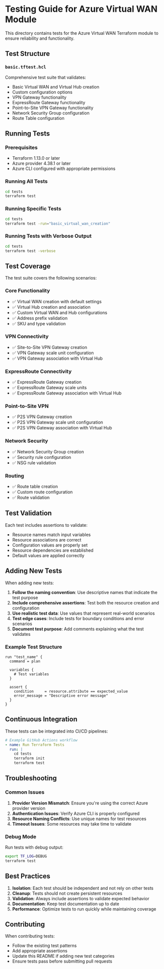 # Testing Guide for Azure Virtual WAN Module

This directory contains tests for the Azure Virtual WAN Terraform module to ensure reliability and functionality.

## Test Structure

### `basic.tftest.hcl`
Comprehensive test suite that validates:
- Basic Virtual WAN and Virtual Hub creation
- Custom configuration options
- VPN Gateway functionality
- ExpressRoute Gateway functionality
- Point-to-Site VPN Gateway functionality
- Network Security Group configuration
- Route Table configuration

## Running Tests

### Prerequisites
- Terraform 1.13.0 or later
- Azure provider 4.38.1 or later
- Azure CLI configured with appropriate permissions

### Running All Tests
```bash
cd tests
terraform test
```

### Running Specific Tests
```bash
cd tests
terraform test -run="basic_virtual_wan_creation"
```

### Running Tests with Verbose Output
```bash
cd tests
terraform test -verbose
```

## Test Coverage

The test suite covers the following scenarios:

### Core Functionality
- ✅ Virtual WAN creation with default settings
- ✅ Virtual Hub creation and association
- ✅ Custom Virtual WAN and Hub configurations
- ✅ Address prefix validation
- ✅ SKU and type validation

### VPN Connectivity
- ✅ Site-to-Site VPN Gateway creation
- ✅ VPN Gateway scale unit configuration
- ✅ VPN Gateway association with Virtual Hub

### ExpressRoute Connectivity
- ✅ ExpressRoute Gateway creation
- ✅ ExpressRoute Gateway scale units
- ✅ ExpressRoute Gateway association with Virtual Hub

### Point-to-Site VPN
- ✅ P2S VPN Gateway creation
- ✅ P2S VPN Gateway scale unit configuration
- ✅ P2S VPN Gateway association with Virtual Hub

### Network Security
- ✅ Network Security Group creation
- ✅ Security rule configuration
- ✅ NSG rule validation

### Routing
- ✅ Route table creation
- ✅ Custom route configuration
- ✅ Route validation

## Test Validation

Each test includes assertions to validate:
- Resource names match input variables
- Resource associations are correct
- Configuration values are properly set
- Resource dependencies are established
- Default values are applied correctly

## Adding New Tests

When adding new tests:

1. **Follow the naming convention**: Use descriptive names that indicate the test purpose
2. **Include comprehensive assertions**: Test both the resource creation and configuration
3. **Use realistic test data**: Use values that represent real-world scenarios
4. **Test edge cases**: Include tests for boundary conditions and error scenarios
5. **Document test purpose**: Add comments explaining what the test validates

### Example Test Structure
```hcl
run "test_name" {
  command = plan

  variables {
    # Test variables
  }

  assert {
    condition     = resource.attribute == expected_value
    error_message = "Descriptive error message"
  }
}
```

## Continuous Integration

These tests can be integrated into CI/CD pipelines:

```yaml
# Example GitHub Actions workflow
- name: Run Terraform Tests
  run: |
    cd tests
    terraform init
    terraform test
```

## Troubleshooting

### Common Issues

1. **Provider Version Mismatch**: Ensure you're using the correct Azure provider version
2. **Authentication Issues**: Verify Azure CLI is properly configured
3. **Resource Naming Conflicts**: Use unique names for test resources
4. **Timeout Issues**: Some resources may take time to validate

### Debug Mode
Run tests with debug output:
```bash
export TF_LOG=DEBUG
terraform test
```

## Best Practices

1. **Isolation**: Each test should be independent and not rely on other tests
2. **Cleanup**: Tests should not create persistent resources
3. **Validation**: Always include assertions to validate expected behavior
4. **Documentation**: Keep test documentation up to date
5. **Performance**: Optimize tests to run quickly while maintaining coverage

## Contributing

When contributing tests:
- Follow the existing test patterns
- Add appropriate assertions
- Update this README if adding new test categories
- Ensure tests pass before submitting pull requests 